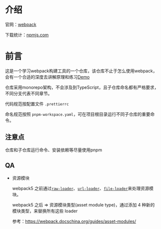 # 介绍

官网：[webpack](https://www.webpackjs.com/)

下载统计：[npmjs.com](https://www.npmjs.com/package/webpack)

# 前言

这是一个学习webpack构建工具的一个仓库，该仓库不止于怎么使用webpack，会有一个合适的深度去讲解原理和练习[Demo](./../demo/处理图片)

仓库采用monorepo架构，不会涉及到TypeScript，且子仓库命名都有严格要求，不同分支代表不同章节。

代码规范按配置文件 `.prettierrc`

命名规范按照 `pnpm-workspace.yaml`，可在项目根目录运行不同子仓库的重要命令。

## 注意点

仓库和子仓库运行命令、安装依赖等尽量使用pnpm

## QA

* 资源模块

  webpack5 之前通过[`raw-loader`](https://v4.webpack.js.org/loaders/raw-loader/)、[`url-loader`](https://v4.webpack.js.org/loaders/url-loader/)、[`file-loader`](https://v4.webpack.js.org/loaders/file-loader/)来处理资源模块。

  webpack5 之后 => 资源模块类型(asset module type)，通过添加 4 种新的模块类型，来替换所有这些 loader

  参考：https://webpack.docschina.org/guides/asset-modules/
